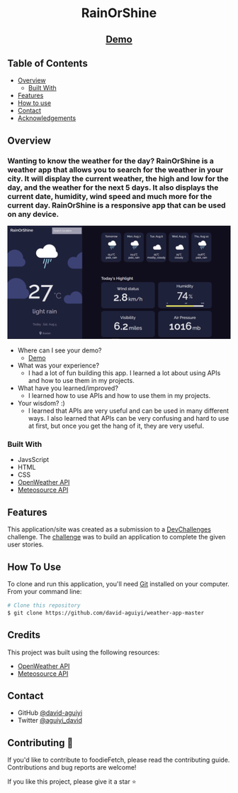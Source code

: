 <!-- Please update value in the {}  -->

<h1 align="center">RainOrShine</h1>

<div align="center">
  <h2>
    <a href="https://weather-app-master-mocha.vercel.app/">
      Demo
    </a>
  </h2>
</div>

<!-- TABLE OF CONTENTS -->

## Table of Contents

- [Overview](#overview)
  - [Built With](#built-with)
- [Features](#features)
- [How to use](#how-to-use)
- [Contact](#contact)
- [Acknowledgements](#acknowledgements)

<!-- OVERVIEW -->

## Overview

<h3>Wanting to know the weather for the day? RainOrShine is a weather app that allows you to search for the weather in your city. It will display the current weather, the high and low for the day, and the weather for the next 5 days. It also displays the current date, humidity, wind speed and much more for the current day. RainOrShine is a responsive app that can be used on any device.</h3>

![screenshot](https://github.com/david-aguiyi/RainOrShine/blob/main/images/weatherScreenshot.png)


- Where can I see your demo?
  - [Demo](https://weather-app-master-mocha.vercel.app/)
- What was your experience?
  - I had a lot of fun building this app. I learned a lot about using APIs and how to use them in my projects.
- What have you learned/improved?
  - I learned how to use APIs and how to use them in my projects.
- Your wisdom? :)
  - I learned that APIs are very useful and can be used in many different ways. I also learned that APIs can be very confusing and hard to use at first, but once you get the hang of it, they are very useful.

### Built With

<!-- This section should list any major frameworks that you built your project using. Here are a few examples.-->

- JavsScript
- HTML
- CSS
- [OpenWeather API](https://openweathermap.org/api)
- [Meteosource API](https://www.meteosource.com/)

## Features

<!-- List the features of your application or follow the template. Don't share the figma file here :) -->

This application/site was created as a submission to a [DevChallenges](https://devchallenges.io/challenges) challenge. The [challenge](https://devchallenges.io/challenges/mM1UIenRhK808W8qmLWv) was to build an application to complete the given user stories.

## How To Use

<!-- Example: -->

To clone and run this application, you'll need [Git](https://git-scm.com) installed on your computer. From your command line:

```bash
# Clone this repository
$ git clone https://github.com/david-aguiyi/weather-app-master
```

## Credits

<!-- This section should list any articles or add-ons/plugins that helps you to complete the project. This is optional but it will help you in the future. For example: -->
This project was built using the following resources:
- [OpenWeather API](https://openweathermap.org/api) 
- [Meteosource API](https://www.meteosource.com/)

## Contact

- GitHub [@david-aguiyi](https://github.com/david-aguiyi)
- Twitter [@aguiyi_david](https://twitter.com/aguiyi_david)

## Contributing 🥄

If you'd like to contribute to foodieFetch, please read the contributing guide. Contributions and bug reports are welcome!

If you like this project, please give it a star ⭐️